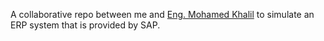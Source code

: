 A collaborative repo between me and [Eng. Mohamed Khalil](https://github.com/MuhammedELSayedBrq) to simulate an ERP system that is provided by SAP.